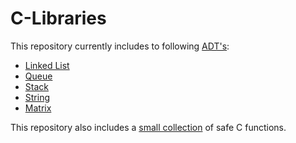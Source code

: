 # C-Libraries

This repository currently includes to following [ADT's](en.wikipedia.org/wiki/Abstract_data_type):
* [Linked List](github.com/ErnestasKaralius/C-Libraries/tree/main/LinkedList)
* [Queue](github.com/ErnestasKaralius/C-Libraries/tree/main/Queue)
* [Stack](github.com/ErnestasKaralius/C-Libraries/tree/main/Stack)
* [String](github.com/ErnestasKaralius/C-Libraries/tree/main/String)
* [Matrix](github.com/ErnestasKaralius/C-Libraries/tree/main/Matrix)

This repository also includes a [small collection](github.com/ErnestasKaralius/C-Libraries/tree/main/StringExtra) of safe C functions.
